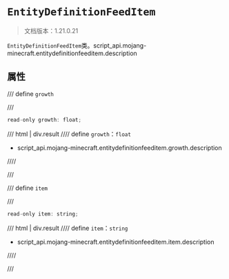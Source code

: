 # `EntityDefinitionFeedItem`

> 文档版本：1.21.0.21

`EntityDefinitionFeedItem`类。script_api.mojang-minecraft.entitydefinitionfeeditem.description

## 属性

/// define
`growth`


///

```js
read-only growth: float;
```

/// html | div.result
//// define
`growth`：`float`

- script_api.mojang-minecraft.entitydefinitionfeeditem.growth.description


////

///


/// define
`item`


///

```js
read-only item: string;
```

/// html | div.result
//// define
`item`：`string`

- script_api.mojang-minecraft.entitydefinitionfeeditem.item.description


////

///

